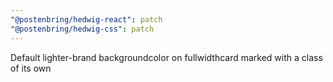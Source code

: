 ```yaml
---
"@postenbring/hedwig-react": patch
"@postenbring/hedwig-css": patch
---
```


Default lighter-brand backgroundcolor on fullwidthcard marked with a class of its own
